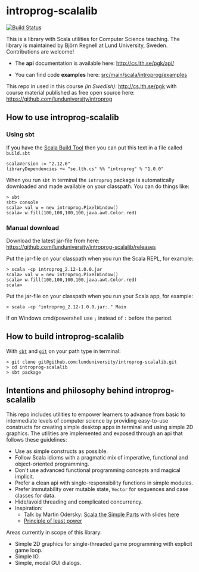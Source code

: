 # introprog-scalalib

[![Build Status](https://travis-ci.org/lunduniversity/introprog-scalalib.svg?branch=master)](https://travis-ci.org/lunduniversity/introprog-scalalib)

This is a library with Scala utilities for Computer Science teaching. The library is maintained by Björn Regnell at Lund University, Sweden. Contributions are welcome!

* The **api** documentation is available here: http://cs.lth.se/pgk/api/

* You can find code **examples** here: [src/main/scala/introprog/examples](https://github.com/lunduniversity/introprog-scalalib/tree/master/src/main/scala/introprog/examples)

This repo in used in this course *(in Swedish)*: http://cs.lth.se/pgk with course material published as free open source here: https://github.com/lunduniversity/introprog


## How to use introprog-scalalib
### Using sbt

If you have the [Scala Build Tool](https://www.scala-sbt.org/download.html) then you can put this text in a file called `build.sbt`
```
scalaVersion := "2.12.6"
libraryDependencies += "se.lth.cs" %% "introprog" % "1.0.0"
```

When you run `sbt` in terminal the `introprog` package is automatically downloaded and made available on your classpath.
You can do things like:
```
> sbt
sbt> console
scala> val w = new introprog.PixelWindow()
scala> w.fill(100,100,100,100,java.awt.Color.red)
```

### Manual download

Download the latest jar-file from here: https://github.com/lunduniversity/introprog-scalalib/releases

Put the jar-file on your classpath when you run the Scala REPL, for example:
```
> scala -cp introprog_2.12-1.0.0.jar
scala> val w = new introprog.PixelWindow()
scala> w.fill(100,100,100,100,java.awt.Color.red)
scala>
```
Put the jar-file on your classpath when you run your Scala app, for example:
```
> scala -cp "introprog_2.12-1.0.0.jar:." Main
```
If on Windows cmd/powershell use `;` instead of `:` before the period.

## How to build introprog-scalalib
With [`sbt`](https://www.scala-sbt.org/download.html) and [`git`](https://git-scm.com/downloads) on your path type in terminal:
```
> git clone git@github.com:lunduniversity/introprog-scalalib.git
> cd introprog-scalalib
> sbt package
```

## Intentions and philosophy behind introprog-scalalib

This repo includes utilities to empower learners to advance from basic to intermediate levels of computer science by providing easy-to-use constructs for creating simple desktop apps in terminal and using simple 2D graphics. The utilities are implemented and exposed through an api that follows these guidelines:

* Use as simple constructs as possible.
* Follow Scala idioms with a pragmatic mix of imperative, functional and object-oriented programming.
* Don't use advanced functional programming concepts and magical implicit.
* Prefer a clean api with single-responsibility functions in simple modules.
* Prefer immutability over mutable state, `Vector` for sequences and case classes for data.
* Hide/avoid threading and complicated concurrency.
* Inspiration:
  - Talk by Martin Odersky: [Scala the Simple Parts](https://www.youtube.com/watch?v=ecekSCX3B4Q) with slides [here](https://www.slideshare.net/Odersky/scala-the-simple-parts)
  - [Principle of least power](http://www.lihaoyi.com/post/StrategicScalaStylePrincipleofLeastPower.html)

Areas currently in scope of this library:

* Simple 2D graphics for single-threaded game programming with explicit game loop.
* Simple IO.
* Simple, modal GUI dialogs.
